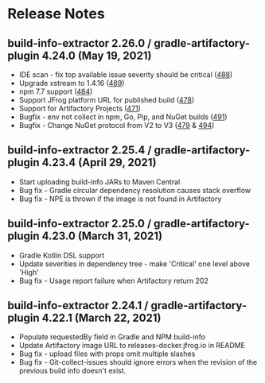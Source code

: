 # Release Notes

## build-info-extractor 2.26.0 / gradle-artifactory-plugin 4.24.0 (May 19, 2021)
- IDE scan - fix top available issue severity should be critical ([488](https://github.com/jfrog/build-info/pull/488))
- Upgrade xstream to 1.4.16 ([489](https://github.com/jfrog/build-info/pull/489)) 
- npm 7.7 support ([484](https://github.com/jfrog/build-info/pull/484))
- Support JFrog platform URL for published build ([478](https://github.com/jfrog/build-info/pull/478))
- Support for Artifactory Projects ([471](https://github.com/jfrog/build-info/pull/471))
- Bugfix - env not collect in npm, Go, Pip, and NuGet builds ([491](https://github.com/jfrog/build-info/pull/491))
- Bugfix - Change NuGet protocol from V2 to V3 ([479](https://github.com/jfrog/build-info/pull/479) & [494](https://github.com/jfrog/build-info/pull/494))

## build-info-extractor 2.25.4 / gradle-artifactory-plugin 4.23.4 (April 29, 2021)
- Start uploading build-info JARs to Maven Central
- Bug fix - Gradle circular dependency resolution causes stack overflow
- Bug fix - NPE is thrown if the image is not found in Artifactory

## build-info-extractor 2.25.0 / gradle-artifactory-plugin 4.23.0 (March 31, 2021)
- Gradle Kotlin DSL support 
- Update severities in dependency tree - make 'Critical' one level above 'High'
- Bug fix - Usage report failure when Artifactory return 202

## build-info-extractor 2.24.1 / gradle-artifactory-plugin 4.22.1 (March 22, 2021)
- Populate requestedBy field in Gradle and NPM build-info
- Update Artifactory image URL to releases-docker.jfrog.io in README
- Bug fix - upload files with props omit multiple slashes
- Bug fix - Git-collect-issues should ignore errors when the revision of the previous build info doesn't exist.
